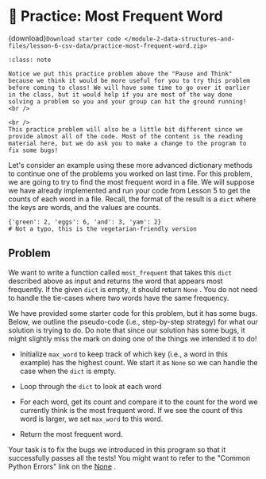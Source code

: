# 🚧 Practice: Most Frequent Word

{download}`Download starter code </module-2-data-structures-and-files/lesson-6-csv-data/practice-most-frequent-word.zip>`


```{admonition} Note
:class: note

Notice we put this practice problem above the "Pause and Think" because we think it would be more useful for you to try this problem before coming to class! We will have some time to go over it earlier in the class, but it would help if you are most of the way done solving a problem so you and your group can hit the ground running!
<br />

<br />
This practice problem will also be a little bit different since we provide almost all of the code. Most of the content is the reading material here, but we do ask you to make a change to the program to fix some bugs!

```

Let's consider an example using these more advanced dictionary methods to continue one of the problems you worked on last time. For this problem, we are going to try to find the most frequent word in a file. We will suppose we have already implemented and run your code from Lesson 5 to get the counts of each word in a file. Recall, the format of the result is a `dict` where the keys are words, and the values are counts.  

```text
{'green': 2, 'eggs': 6, 'and': 3, 'yam': 2}
# Not a typo, this is the vegetarian-friendly version

````

##  Problem  

We want to write a function called `most_frequent` that takes this `dict` described above as input and returns the word that appears most frequently. If the given `dict` is empty, it should return `None` . You do not need to handle the tie-cases where two words have the same frequency.  

We have provided some starter code for this problem, but it has some bugs. Below, we outline the pseudo-code (i.e., step-by-step strategy) for what our solution is trying to do. Do note that since our solution has some bugs, it might slightly miss the mark on doing one of the things we intended it to do!  

-  Initialize     `max_word`     to keep track of which key (i.e., a word in this example) has the highest count. We start it as     `None`     so we can handle the case when the     `dict`     is empty.  

-  Loop through the     `dict`     to look at each word  

-  For each word, get its count and compare it to the count for the word we currently think is the most frequent word. If we see the count of this word is larger, we set     `max_word`     to this word.  

-  Return the most frequent word.  


Your task is to fix the bugs we introduced in this program so that it successfully passes all the tests! You might want to refer to the "Common Python Errors" link on the [None](https://courses.cs.washington.edu/courses/cse163/20sp/resources.html) .  

